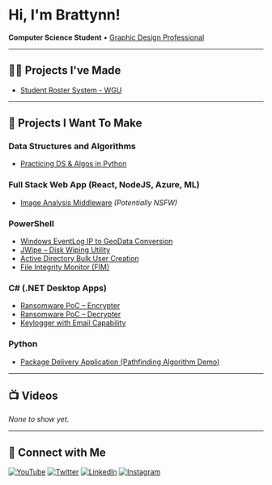 # Hi, I'm Brattynn!  
**Computer Science Student** • [Graphic Design Professional](https://www.linkedin.com/in/brattynn/)

---

## 👨‍💻 Projects I've Made

- [Student Roster System - WGU](https://github.com/brattynn/StudentRoster)

---

## 🧠 Projects I Want To Make

### Data Structures and Algorithms
- [Practicing DS & Algos in Python](https://github.com/joshmadakor1/Algorithms-Practice)

### Full Stack Web App (React, NodeJS, Azure, ML)
- [Image Analysis Middleware](https://github.com/joshmadakor1/4chan-Image-Analysis-Middleware-C964) *(Potentially NSFW)*

### PowerShell
- [Windows EventLog IP to GeoData Conversion](https://github.com/joshmadakor1/Sentinel-Lab)
- [JWipe – Disk Wiping Utility](https://github.com/joshmadakor1/Jwipe.PowerShell)
- [Active Directory Bulk User Creation](https://github.com/joshmadakor1/AD_PS)
- [File Integrity Monitor (FIM)](https://github.com/joshmadakor1/PowerShell-Integrity-FIM)

### C# (.NET Desktop Apps)
- [Ransomware PoC – Encrypter](https://github.com/joshmadakor1/EncrypterPOC)
- [Ransomware PoC – Decrypter](https://github.com/joshmadakor1/DecrypterPOC)
- [Keylogger with Email Capability](https://github.com/joshmadakor1/Key-Logger-With-Email)

### Python
- [Package Delivery Application (Pathfinding Algorithm Demo)](https://github.com/joshmadakor1/Package-Delivery-Pathfinding-Algorithm)

---

## 📺 Videos

*None to show yet.*

---

## 🤳 Connect with Me

[![YouTube](https://cdn.jsdelivr.net/npm/simple-icons@v3/icons/youtube.svg)](https://www.youtube.com/c/brattynn)
[![Twitter](https://cdn.jsdelivr.net/npm/simple-icons@v3/icons/twitter.svg)](https://twitter.com/brattynn)
[![LinkedIn](https://cdn.jsdelivr.net/npm/simple-icons@v3/icons/linkedin.svg)](https://linkedin.com/in/brattynn)
[![Instagram](https://cdn.jsdelivr.net/npm/simple-icons@v3/icons/instagram.svg)](https://www.instagram.com/brattynn/)
